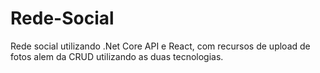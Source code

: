 # Rede-Social
Rede social utilizando .Net Core API e React, com recursos de upload de fotos alem da CRUD utilizando as duas tecnologias.
